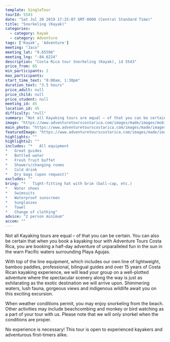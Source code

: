 ```yaml
---
template: SingleTour
tourId: 5543
date: "Sat Jul 20 2019 17:25:07 GMT-0600 (Central Standard Time)"
title: "Snorkeling (Kayak)"
categories: 
  - category: Kayak
  - category: Adventure
tags: ['Kayak', 'Adventure']
meeting: "Jaco"
meeting_lat: "9.65596"
meeting_lng: "-84.6224"
description: "Costa Rica tour Snorkeling (Kayak), id 5543"
price_from: 65
min_participants: 2
max_participants: 
start_time_text: "8:00am, 1:30pm"
duration_text: "3.5 hours"
price_adult: null
price_child: null
price_student: null
meeting_id: 45
location_id: 45
difficulty: "null"
summary: "Not all Kayaking tours are equal – of that you can be certain. You can also be certain that when you book a kayaking tour with Adventure Tours Costa Rica…"
image: "https://www.adventuretourscostarica.com/images/made/images/mobile/kayak-costa-rica_mob_320_250_c1.jpg"
main_photo: "https://www.adventuretourscostarica.com/images/made/images/mobile/kayak-costa-rica_mob_320_250_c1.jpg"
featuredImage: "https://www.adventuretourscostarica.com/images/made/images/mobile/kayak-costa-rica_mob_320_250_c1.jpg"
highlights: ""
highlights2: ""
includes: "*   All equipment
*   Great guides
*   Bottled water
*   Fresh fruit buffet
*   Showers/changing rooms
*   Cold drink
*   Dry bags (upon request)"
excludes: ""
bring: "*   Tight-fitting hat with brim (ball-cap, etc.)
*   Water shoes
*   Swimsuits
*   Waterproof sunscreen
*   Sunglasses
*   Towel
*   Change of clothing"
advice: "2 person minimum"
accom: ""
---
```

Not all Kayaking tours are equal – of that you can be certain. You can also be certain that when you book a kayaking tour with Adventure Tours Costa Rica, you are booking a half-day adventure of unparalleled fun in the sun in the warn Pacific waters surrounding Playa Agujas.

With top of the line equipment, which includes our own line of lightweight, bamboo paddles, professional, bilingual guides and over 15 years of Costa Rican kayaking experience, we will lead your group on a well-plotted adventure where the spectacular scenery along the way is just as exhilarating as the exotic destination we will arrive upon. Shimmering waters, lush fauna, gorgeous views and indigenous wildlife await you on this exciting excursion.

When weather conditions permit, you may enjoy snorkeling from the beach. Other activities may include beachcombing and monkey or bird watching as a part of your tour with us. Please note that we will only snorkel when the conditions are proper.

No experience is necessary! This tour is open to experienced kayakers and adventurous first-timers alike.